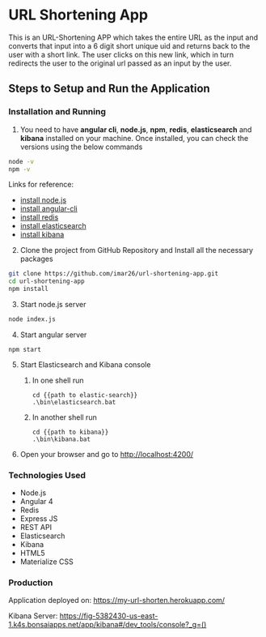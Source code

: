 # URL Shortening App

This is an URL-Shortening APP which takes the entire URL as the input and converts that input into a 6 digit short unique uid and returns back to the user with a short link. The user clicks on this new link, which in turn redirects the user to the original url passed as an input by the user.

## Steps to Setup and Run the Application

### Installation and Running
1. You need to have **angular cli**, **node.js**, **npm**, **redis**, **elasticsearch** and **kibana** installed on your machine. Once installed, you can check the versions using the below commands

```sh
node -v
npm -v
```
Links for reference:
* [install node.js](https://nodejs.org/en/download/)
* [install angular-cli](https://github.com/angular/angular-cli)
* [install redis](https://www.npmjs.com/package/redis)
* [install elasticsearch](https://www.elastic.co/guide/en/elasticsearch/reference/5.2/windows.html)
* [install kibana](https://www.elastic.co/guide/en/kibana/current/windows.html)

2. Clone the project from GitHub Repository and Install all the necessary packages
```sh
git clone https://github.com/imar26/url-shortening-app.git
cd url-shortening-app
npm install
```
3. Start node.js server
```sh
node index.js
```

4. Start angular server
```
npm start
```

5. Start Elasticsearch and Kibana console
    1. In one shell run
        ```
        cd {{path to elastic-search}}
        .\bin\elasticsearch.bat
        ```
    2. In another shell run
        ```
        cd {{path to kibana}}
        .\bin\kibana.bat
        ```

6. Open your browser and go to [http://localhost:4200/](http://localhost:4200/)

### Technologies Used

* Node.js
* Angular 4
* Redis
* Express JS
* REST API
* Elasticsearch
* Kibana
* HTML5
* Materialize CSS

### Production

Application deployed on: https://my-url-shorten.herokuapp.com/

Kibana Server: https://fig-5382430-us-east-1.k4s.bonsaiapps.net/app/kibana#/dev_tools/console?_g=()
